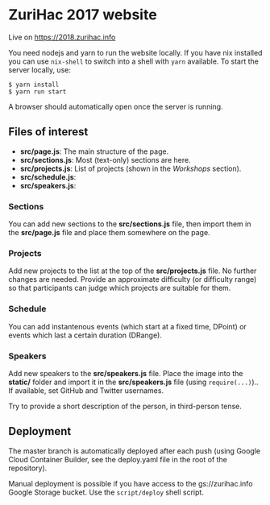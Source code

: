 # ZuriHac 2017 website

Live on https://2018.zurihac.info

You need nodejs and yarn to run the website locally. If you have nix installed
you can use `nix-shell` to switch into a shell with `yarn` available.
To start the server locally, use:

    $ yarn install
    $ yarn run start

A browser should automatically open once the server is running.

## Files of interest

 - **src/page.js**: The main structure of the page.
 - **src/sections.js**: Most (text-only) sections are here.
 - **src/projects.js**: List of projects (shown in the *Workshops* section).
 - **src/schedule.js**:
 - **src/speakers.js**:


### Sections

You can add new sections to the **src/sections.js** file, then import them in the **src/page.js**
file and place them somewhere on the page.

### Projects

Add new projects to the list at the top of the **src/projects.js** file. No further
changes are needed. Provide an approximate difficulty (or difficulty range) so that
participants can judge which projects are suitable for them.

### Schedule

You can add instantenous events (which start at a fixed time, DPoint) or events which
last a certain duration (DRange).

### Speakers

Add new speakers to the **src/speakers.js** file. Place the image into the **static/** folder
and import it in the **src/speakers.js** file (using `require(...)`).. If available, set
GitHub and Twitter usernames.

Try to provide a short description of the person, in third-person tense.

## Deployment

The master branch is automatically deployed after each push (using Google Cloud
Container Builder, see the deploy.yaml file in the root of the repository).

Manual deployment is possible if you have access to the gs://zurihac.info Google
Storage bucket. Use the `script/deploy` shell script.
